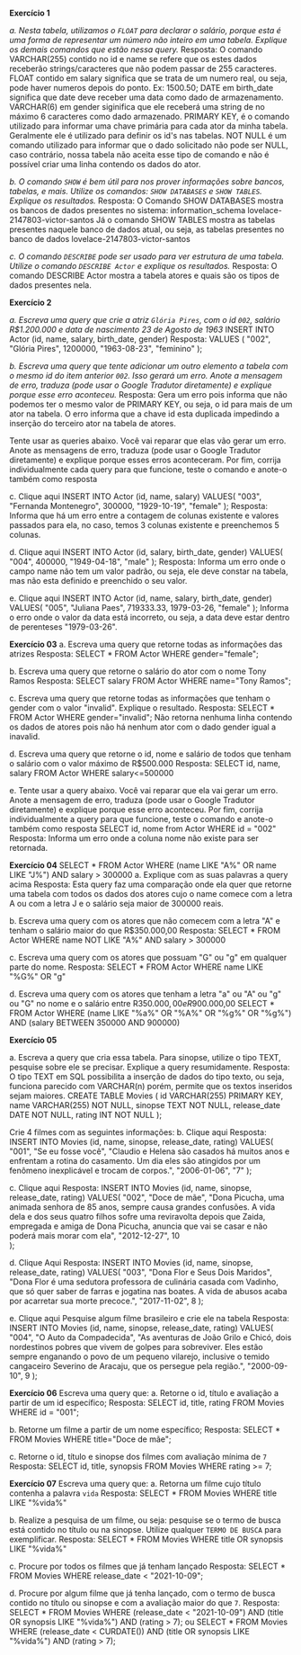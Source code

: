 **Exercício 1**

*a. Nesta tabela, utilizamos o `FLOAT` para declarar o salário, porque esta é uma forma de representar um número não inteiro em uma tabela. Explique os demais comandos que estão nessa query.*
Resposta:
O comando VARCHAR(255) contido no id e name se refere que os estes dados receberão strings/caracteres que não podem passar de 255 caracteres.
FLOAT contido em salary significa que se trata de um numero real, ou seja, pode haver numeros depois do ponto. Ex: 1500.50;
DATE em birth_date significa que date deve receber uma data como dado de armazenamento.
VARCHAR(6) em gender siginifica que ele receberá uma string de no máximo 6 caracteres como dado armazenado.
PRIMARY KEY, é o comando utilizado para informar uma chave primária para cada ator da minha tabela. Geralmente ele é utilizado para definir os id's nas tabelas.
NOT NULL é um comando utilizado para informar que o dado solicitado não pode ser NULL, caso contrário, nossa tabela não aceita esse tipo de comando e não é possível criar uma linha contendo os dados do ator.

*b. O comando `SHOW` é bem útil para nos prover informações sobre bancos, tabelas, e mais. Utilize os comandos: `SHOW DATABASES` e `SHOW TABLES`. Explique os resultados.*
Resposta:
O Comando SHOW DATABASES mostra os bancos de dados presentes no sistema: information_schema lovelace-2147803-victor-santos
Já o comando SHOW TABLES mostra as tabelas presentes naquele banco de dados atual, ou seja, as tabelas presentes no banco de dados lovelace-2147803-victor-santos

*c. O comando `DESCRIBE` pode ser usado para ver estrutura de uma tabela. Utilize o comando  `DESCRIBE Actor` e explique os resultados.*
Resposta:
O comando DESCRIBE Actor mostra a tabela atores e quais são os tipos de dados presentes nela.


**Exercício 2**

*a. Escreva uma query que crie a atriz `Glória Pires`, com o id `002`, salário R$1.200.000 e data de nascimento 23 de Agosto de 1963*
INSERT INTO Actor (id, name, salary, birth_date, gender)
Resposta:
VALUES (
	"002",
    "Glória Pires",
    1200000,
    "1963-08-23",
    "feminino"
);


*b. Escreva uma query que tente adicionar um outro elemento a tabela com o mesmo id do item anterior `002`. Isso gerará um erro. Anote a mensagem de erro, traduza (pode usar o Google Tradutor diretamente) e explique porque esse erro aconteceu.*
Resposta:
Gera um erro pois informa que não podemos ter o mesmo valor de PRIMARY KEY, ou seja, o id para mais de um ator na tabela. O erro informa que a chave id esta duplicada impedindo a inserção do terceiro ator na tabela de atores.

Tente usar as queries abaixo. Você vai reparar que elas vão gerar um erro. Anote as mensagens de erro, traduza (pode usar o Google Tradutor diretamente) e explique porque esses erros aconteceram. Por fim, corrija individualmente cada query para que funcione, teste o comando e anote-o também como resposta

c. Clique aqui
INSERT INTO Actor (id, name, salary)
VALUES(
  "003", 
  "Fernanda Montenegro",
  300000,
  "1929-10-19", 
  "female"
);
Resposta: 
Informa que há um erro entre a contagem de colunas existente e valores passados para ela, no caso, temos 3 colunas existente e preenchemos 5 colunas.

d. Clique aqui
INSERT INTO Actor (id, salary, birth_date, gender)
VALUES(
  "004",
  400000,
  "1949-04-18", 
  "male"
);
Resposta:
Informa um erro onde o campo name não tem um valor padrão, ou seja, ele deve constar na tabela, mas não esta definido e preenchido o seu valor.

e. Clique aqui
INSERT INTO Actor (id, name, salary, birth_date, gender)
VALUES(
  "005", 
  "Juliana Paes",
  719333.33,
  1979-03-26, 
  "female"
);
Informa o erro onde o valor da data está incorreto, ou seja, a data deve estar dentro de perenteses "1979-03-26".

**Exercício 03**
a. Escreva uma query que retorne todas as informações das atrizes
Resposta:
SELECT * FROM Actor
WHERE gender="female";

b. Escreva uma query que retorne o salário do ator com o nome Tony Ramos
Resposta:
SELECT salary FROM Actor
WHERE name="Tony Ramos";

c. Escreva uma query que retorne todas as informações que tenham o gender com o valor "invalid". Explique o resultado.
Resposta:
SELECT * FROM Actor
WHERE gender="invalid";
Não retorna nenhuma linha contendo os dados de atores pois não há nenhum ator com o dado gender igual a inavalid.

d. Escreva uma query que retorne o id, nome e salário de todos que tenham o salário com o valor máximo de R$500.000
Resposta:
SELECT id, name, salary FROM Actor
WHERE salary<=500000

e. Tente usar a query abaixo. Você vai reparar que ela vai gerar um erro. Anote a mensagem de erro, traduza (pode usar o Google Tradutor diretamente) e explique porque esse erro aconteceu. Por fim, corrija individualmente a query para que funcione, teste o comando e anote-o também como resposta
SELECT id, nome from Actor WHERE id = "002"
Resposta:
Informa um erro onde a coluna nome não existe para ser retornada.

**Exercício 04**
SELECT * FROM Actor
WHERE (name LIKE "A%" OR name LIKE "J%") AND salary > 300000
a. Explique com as suas palavras a query acima
Resposta:
Esta query faz uma comparação onde ela quer que retorne uma tabela com todos os dados dos atores cujo o name comece com a letra A ou com a letra J e o salário seja maior de 300000 reais.

b. Escreva uma query com os atores que não comecem com a letra "A" e tenham o salário maior do que R$350.000,00
Resposta:
SELECT * FROM Actor
WHERE name NOT LIKE "A%" AND salary > 300000

c. Escreva uma query com os atores que possuam "G" ou "g" em qualquer parte do nome.
Resposta:
SELECT * FROM Actor
WHERE name LIKE "%G%" OR "g"

d. Escreva uma query com os atores que tenham a letra "a" ou "A" ou "g" ou "G" no nome e o salário entre R$350.000,00 e R$900.000,00
SELECT * FROM Actor
WHERE (name LIKE "%a%" OR "%A%" OR "%g%" OR "%g%") AND (salary BETWEEN 350000 AND 900000)


**Exercício 05**

a. Escreva a query que cria essa tabela. Para sinopse, utilize o tipo TEXT, pesquise sobre ele se precisar. Explique a query resumidamente.
Resposta:
O tipo TEXT em SQL possibilita a inserção de dados do tipo texto, ou seja, funciona parecido com VARCHAR(n) porém, permite que os textos inseridos sejam maiores.
CREATE TABLE Movies (
	id VARCHAR(255) PRIMARY KEY,
    name VARCHAR(255) NOT NULL,
    sinopse TEXT NOT NULL,
    release_date DATE NOT NULL,
    rating INT NOT NULL
);

Crie 4 filmes com as seguintes informações:
b. Clique aqui
Resposta:
INSERT INTO Movies (id, name, sinopse, release_date, rating)
VALUES(
	"001",
    "Se eu fosse você",
    "Claudio e Helena são casados há muitos anos e enfrentam a rotina do casamento. Um dia eles são atingidos por um fenômeno inexplicável e trocam de corpos.",
    "2006-01-06",
    "7"
);

c. Clique aqui
Resposta:
INSERT INTO Movies (id, name, sinopse, release_date, rating)
VALUES(
	"002",
    "Doce de mãe",
    "Dona Picucha, uma animada senhora de 85 anos, sempre causa grandes confusões. A vida dela e dos seus quatro filhos sofre uma reviravolta depois que Zaida, empregada e amiga de Dona Picucha, anuncia que vai se casar e não poderá mais morar com ela",
    "2012-12-27",
    10    
);

d. Clique Aqui
Resposta:
INSERT INTO Movies (id, name, sinopse, release_date, rating)
VALUES(
	"003",
    "Dona Flor e Seus Dois Maridos",
    "Dona Flor é uma sedutora professora de culinária casada com Vadinho, que só quer saber de farras e jogatina nas boates. A vida de abusos acaba por acarretar sua morte precoce.",
    "2017-11-02",
    8
);

e. Clique aqui
Pesquise algum filme brasileiro e crie ele na tabela
Resposta:
INSERT INTO Movies (id, name, sinopse, release_date, rating)
VALUES(
	"004",
    "O Auto da Compadecida",
    "As aventuras de João Grilo e Chicó, dois nordestinos pobres que vivem de golpes para sobreviver. Eles estão sempre enganando o povo de um pequeno vilarejo, inclusive o temido cangaceiro Severino de Aracaju, que os persegue pela região.",
    "2000-09-10",
    9
);


**Exercício 06**
Escreva uma query que:
a. Retorne o id, título e avaliação a partir de um id específico;
Resposta:
SELECT id, title, rating FROM Movies
WHERE id = "001";

b. Retorne um filme a partir de um nome específico;
Resposta:
SELECT * FROM Movies
WHERE title="Doce de mãe";

c. Retorne o id, título e sinopse dos filmes com avaliação mínima de `7`
Resposta:
SELECT id, title, synopsis FROM Movies
WHERE rating >= 7;

**Exercício 07**
Escreva uma query que:
a. Retorna um filme cujo título contenha a palavra `vida`
Resposta:
SELECT * FROM Movies
WHERE title LIKE "%vida%"

b. Realize a pesquisa de um filme, ou seja: pesquise se o termo de busca está contido no título ou na sinopse. Utilize qualquer `TERMO DE BUSCA` para exemplificar.
Resposta:
SELECT * FROM Movies
WHERE title OR synopsis LIKE "%vida%"

c. Procure por todos os filmes que já tenham lançado
Resposta:
SELECT * FROM Movies
WHERE release_date < "2021-10-09";

d. Procure por algum filme que já tenha lançado, com o termo de busca contido no título ou sinopse e com a avaliação maior do que `7`.
Resposta:
SELECT * FROM Movies
WHERE (release_date < "2021-10-09") AND (title OR synopsis LIKE "%vida%") AND (rating > 7);
ou
SELECT * FROM Movies
WHERE (release_date < CURDATE()) AND (title OR synopsis LIKE "%vida%") AND (rating > 7);


